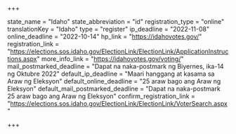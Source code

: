 +++

state_name = "Idaho"
state_abbreviation = "id"
registration_type = "online"
translationKey = "Idaho"
type = "register"
ip_deadline = "2022-11-08"
online_deadline = "2022-10-14"
hp_link = "https://idahovotes.gov/"
registration_link = "https://elections.sos.idaho.gov/ElectionLink/ElectionLink/ApplicationInstructions.aspx"
more_info_link = "https://idahovotes.gov/voting/"
mail_postmarked_deadline = "Dapat na naka-postmark ng Biyernes, ika-14 ng Oktubre 2022"
default_ip_deadline = "Maari hanggang at kasama sa  Araw ng Eleksyon"
default_online_deadline = "25 araw bago ang Araw ng Eleksyon"
default_mail_postmarked_deadline = "Dapat na naka-postmark  25 araw bago ang Araw ng Eleksyon"
confirm_registration_link = "https://elections.sos.idaho.gov/ElectionLink/ElectionLink/VoterSearch.aspx"

+++